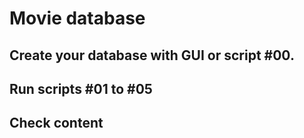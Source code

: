 # Movie database

## Create your database with GUI or script #00.

## Run scripts #01 to #05

## Check content